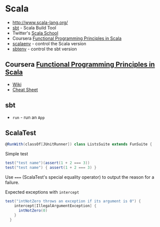 # Scala

* <http://www.scala-lang.org/>
* [sbt](http://www.scala-sbt.org/index.html) - Scala Build Tool
* Twitter's [Scala School](http://twitter.github.io/scala_school/)
* Coursera [Functional Programming Principles in Scala](https://www.coursera.org/learn/progfun1/home/welcome)
* [scalaenv](https://github.com/mazgi/scalaenv) - control the Scala version
* [sbtenv](https://github.com/mazgi/sbtenv) - control the sbt version

## Coursera [Functional Programming Principles in Scala](https://www.coursera.org/learn/progfun1/home/welcome)

* [Wiki](https://github.com/lampepfl/progfun-wiki)
* [Cheat Sheet](https://github.com/lampepfl/progfun-wiki/blob/gh-pages/CheatSheet.md)

## sbt

* `run` - run an `App`

## ScalaTest

```scala
@RunWith(classOf[JUnitRunner]) class ListsSuite extends FunSuite {
```

Simple test

```scala
test("test name")(assert(1 + 2 === 3))
test("test name") { assert(1 + 2 === 3) }
```

Use `===` (ScalaTest's special equality operator) to output the reason for a failure.

Expected exceptions with `intercept`

```scala
test("intNotZero throws an exception if its argument is 0") {
    intercept[IllegalArgumentException] {
      intNotZero(0)
    }
  }
```
